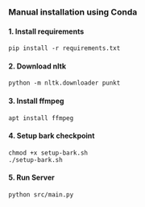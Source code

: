 ### Manual installation using Conda

#### 1. Install requirements

```
pip install -r requirements.txt
```

#### 2. Download nltk
```
python -m nltk.downloader punkt
```

#### 3. Install ffmpeg
```
apt install ffmpeg
```

#### 4. Setup bark checkpoint
```
chmod +x setup-bark.sh
./setup-bark.sh
```

#### 5. Run Server
```
python src/main.py
```
